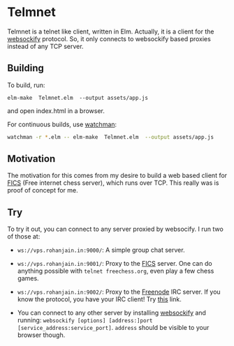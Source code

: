 # Telmnet

Telmnet is a telnet like client, written in Elm. Actually, it is a client for
the [websockify][] protocol. So, it only connects to websockify based proxies
instead of any TCP server.

## Building

To build, run:

```
elm-make  Telmnet.elm  --output assets/app.js
```

and open index.html in a browser.

For continuous builds, use [watchman][]:

```bash
watchman -r *.elm -- elm-make  Telmnet.elm  --output assets/app.js
```

## Motivation

The motivation for this comes from my desire to build a web based client for
[FICS][] (Free internet chess server), which runs over TCP. This really was
is proof of concept for me.

## Try

To try it out, you can connect to any server proxied by websocify. I run two of
those at:

 - `ws://vps.rohanjain.in:9000/`: A simple group chat server.

 - `ws://vps.rohanjain.in:9001/`: Proxy to the [FICS][] server. One can do
   anything possible with `telnet freechess.org`, even play a few chess games.

 - `ws://vps.rohanjain.in:9002/`: Proxy to the [Freenode][] IRC server. If you
   know the protocol, you have your IRC client! Try [this][irc-over-telnet]
   link.

 - You can connect to any other server by installing [websockify][] and running:
   `websockify [options] [address:]port [service_address:service_port]`.
   `address` should be visible to your browser though.

[websockify]: https://github.com/kanaka/websockify
[watchman]: https://github.com/crodjer/watchman
[FICS]: http://freechess.org/
[Freenode]: http://freenode.net/
[irc-over-telnet]: https://shellfish.io/tutorial/3/how-to-navigate-a-telnet-irc-session/
